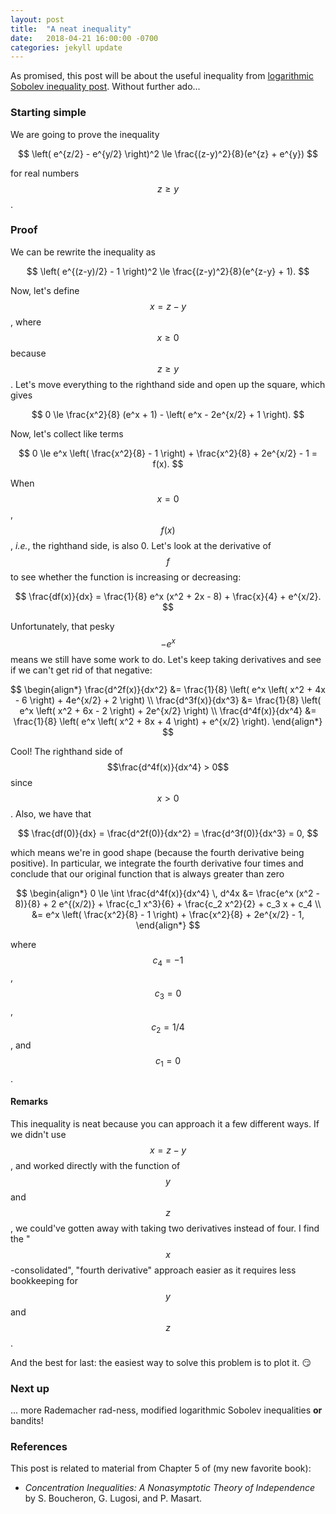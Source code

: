 ```yaml
---
layout: post
title:  "A neat inequality"
date:   2018-04-21 16:00:00 -0700
categories: jekyll update
---
```

As promised, this post will be about the useful inequality from 
[logarithmic Sobolev inequality post][lsi-post]. Without further ado...

### Starting simple

We are going to prove the inequality

$$
\left( e^{z/2} - e^{y/2} \right)^2 \le \frac{(z-y)^2}{8}(e^{z} + e^{y})
$$

for real numbers $$z \ge y$$.

### Proof

We can be rewrite the inequality as

$$
\left( e^{(z-y)/2} - 1 \right)^2 \le \frac{(z-y)^2}{8}(e^{z-y} + 1).
$$

Now, let's define $$x = z - y$$, where $$x \ge 0$$ because $$z \ge y$$. Let's
move everything to the righthand side and open up the square, which gives

$$
0 \le \frac{x^2}{8} (e^x + 1) - \left( e^x - 2e^{x/2} + 1 \right).
$$

Now, let's collect like terms

$$
0 \le e^x \left( \frac{x^2}{8} - 1 \right) + \frac{x^2}{8} + 2e^{x/2} - 1 = f(x).
$$

When $$x = 0$$, $$f(x)$$, *i.e.*, the righthand side, is also 0. Let's look at the
derivative of $$f$$ to see whether the function is increasing or decreasing:

$$
\frac{df(x)}{dx} = \frac{1}{8} e^x (x^2 + 2x - 8) + \frac{x}{4} + e^{x/2}.
$$

Unfortunately, that pesky $$-e^x$$ means we still have some work to do. Let's 
keep taking derivatives and see if we can't get rid of that negative:

$$
\begin{align*}
\frac{d^2f(x)}{dx^2} &= 
	\frac{1}{8} \left( e^x \left( x^2 + 4x - 6 \right) + 4e^{x/2} + 2 \right) \\
\frac{d^3f(x)}{dx^3} &= 
	\frac{1}{8} \left( e^x \left( x^2 + 6x - 2 \right) + 2e^{x/2} \right) \\
\frac{d^4f(x)}{dx^4} &= 
	\frac{1}{8} \left( e^x \left( x^2 + 8x + 4 \right) + e^{x/2} \right).
\end{align*}
$$

Cool! The righthand side of $$\frac{d^4f(x)}{dx^4} > 0$$ since $$x > 0$$. 
Also, we have that

$$
\frac{df(0)}{dx} = \frac{d^2f(0)}{dx^2} = \frac{d^3f(0)}{dx^3} = 0,
$$

which means we're in good shape (because the fourth derivative being positive). 
In particular, we integrate the fourth derivative four times and conclude that 
our original function that is always greater than zero

$$
\begin{align*}
0 \le
\int \frac{d^4f(x)}{dx^4} \, d^4x &= \frac{e^x (x^2 - 8)}{8} + 2 e^{(x/2)}
	+ \frac{c_1 x^3}{6} + \frac{c_2 x^2}{2} + c_3 x + c_4 \\
		&= e^x \left( \frac{x^2}{8} - 1 \right) + \frac{x^2}{8} + 2e^{x/2} - 1,
\end{align*}
$$

where $$c_4 = -1$$, $$c_3 = 0$$, $$c_2 = 1/4$$, and $$c_1 = 0$$.

#### Remarks

This inequality is neat because you can approach it a few different ways. If
we didn't use $$x = z - y$$, and worked directly with the function of $$y$$
and $$z$$, we could've gotten away with taking two derivatives instead of 
four. I find the "$$x$$-consolidated", "fourth derivative" approach easier 
as it requires less bookkeeping for $$y$$ and $$z$$.

And the best for last: the easiest way to solve this problem is to plot it. 😏

### Next up

... more Rademacher rad-ness, modified logarithmic Sobolev inequalities **or** 
bandits!

### References

This post is related to material from Chapter 5 of (my new favorite book):

* *Concentration Inequalities: A Nonasymptotic Theory of Independence* by 
  S. Boucheron, G. Lugosi, and P. Masart.
  
[lsi-post]: /jekyll/update/2018/04/07/lsi.html